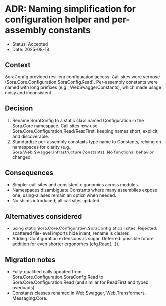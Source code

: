 # ADR: Naming simplification for configuration helper and per-assembly constants

- Status: Accepted
- Date: 2025-08-18

## Context
SoraConfig provided resilient configuration access. Call sites were verbose (Sora.Core.Configuration.SoraConfig.Read). Per-assembly constants were named with long prefixes (e.g., WebSwaggerConstants), which made usage noisy and inconsistent.

## Decision
1) Rename SoraConfig to a static class named Configuration in the Sora.Core namespace. Call sites now use Sora.Core.Configuration.Read/ReadFirst, keeping names short, explicit, and discoverable.
2) Standardize per-assembly constants type name to Constants, relying on namespaces for clarity (e.g., Sora.Web.Swagger.Infrastructure.Constants). No functional behavior changed.

## Consequences
- Simpler call sites and consistent ergonomics across modules.
- Namespaces disambiguate Constants where many assemblies expose one; using-aliases remain an option when needed.
- No shims introduced; all call sites updated.

## Alternatives considered
- using static Sora.Core.Configuration.SoraConfig at call sites. Rejected: scattered file-level imports hide intent; rename is clearer.
- Adding IConfiguration extensions as sugar. Deferred: possible future addition for even shorter ergonomics (cfg.Read(...)).

## Migration notes
- Fully-qualified calls updated from Sora.Core.Configuration.SoraConfig.Read to Sora.Core.Configuration.Read (and similar for ReadFirst and typed overloads).
- Constants classes renamed in Web.Swagger, Web.Transformers, Messaging.Core.
